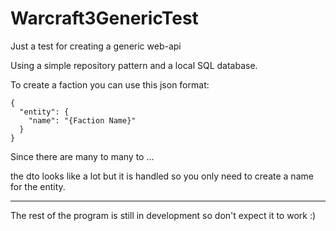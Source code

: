 # Warcraft3GenericTest
Just a test for creating a generic web-api

Using a simple repository pattern and a local SQL database.


To create a faction you can use this json format:
```
{
  "entity": {
    "name": "{Faction Name}"
  }
}
```

Since there are many to many to ...

the dto looks like a lot but it is handled so you only need to create a name for the entity.


---------------------------------------------------------------------------------------------

The rest of the program is still in development so don't expect it to work :)
